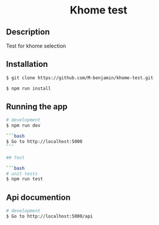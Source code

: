   <h1 align="center">Khome test</h1>

## Description

Test for khome selection

## Installation

```bash
$ git clone https://github.com/M-benjamin/khome-test.git
```

```bash
$ npm run install
```

## Running the app

````bash
# development
$ npm run dev

```bash
$ Go to http://localhost:5000
```

## Test

```bash
# unit tests
$ npm run test

````

## Api documention

```bash
# development
$ Go to http://localhost:5000/api
```
